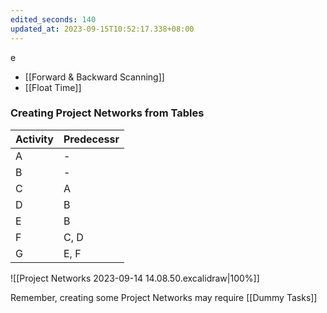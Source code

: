 ```yaml
---
edited_seconds: 140
updated_at: 2023-09-15T10:52:17.338+08:00
---
```

e
- [[Forward & Backward Scanning]]
- [[Float Time]]


### Creating Project Networks from Tables

| Activity | **Predecessr** |
| -------- | -------------- |
| A        | -               |
| B        | -               |
| C        | A               |
| D        | B               |
| E        | B               |
| F        | C, D               |
| G        | E, F               |

![[Project Networks 2023-09-14 14.08.50.excalidraw|100%]]

Remember, creating some Project Networks may require [[Dummy Tasks]]